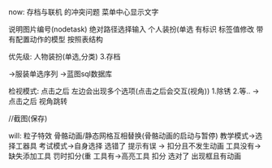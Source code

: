 now:
存档与联机 的冲突问题
菜单中心显示文字

说明图片编号(nodetask) 绝对路径选择输入
个人装扮(单选 有标识
标签值修改
带有配置动作的模型 按照表结构

优先级:
人物装扮(单选,分类)
3.存档

->服装单选序列
->蓝图sql数据库

检视模式:
点击之后
左边会出现多个选项(点击之后会交互(视角))
1.除锈
2.等..
-> 点击之后 视角跳转

//截图(保存)

will:
粒子特效
骨骼动画/静态网格互相替换(骨骼动画的启动与暂停)
教学模式->选择工器具
考试模式->自身选择
选错了 提示有误 -> 扣分且不发生动画
	工具没有->缺失添加工具 罚时扣分(重
	工具有->高亮工具 扣分
选对了 出现框且有动画